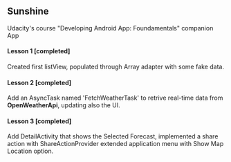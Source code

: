## Sunshine 


Udacity's course "Developing Android App: Foundamentals" companion App

#### Lesson 1 [completed]

Created first listView, populated through Array adapter with some fake data.

#### Lesson 2 [completed]

Add an AsyncTask named 'FetchWeatherTask' to retrive real-time data from **OpenWeatherApi**, updating also the UI.

#### Lesson 3 [completed]

Add DetailActivity that shows the Selected Forecast, implemented a share action with ShareActionProvider extended application menu with Show Map Location option. 